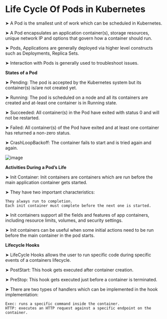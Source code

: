 # Life Cycle Of Pods in Kubernetes

➤ A Pod is the smallest unit of work which can be scheduled in Kubernetes.

➤ A Pod encapsulates an application container(s), storage resources, unique network IP and options that govern how a container should run.

➤ Pods, Applications are generally deployed via higher level constructs such as Deployments, Replica Sets.

➤ Interaction with Pods is generally used to troubleshoot issues.

**States of a Pod**

➤ Pending: The pod is accepted by the Kubernetes system but its container(s) is/are not created yet.

➤ Running: The pod is scheduled on a node and all its containers are created and at-least one container is in Running state.

➤ Succeeded: All container(s) in the Pod have exited with status 0 and will not be restarted.

➤ Failed: All container(s) of the Pod have exited and at least one container has returned a non-zero status.

➤ CrashLoopBackoff: The container fails to start and is tried again and again.

![image](https://github.com/user-attachments/assets/55e7af85-92a2-46c3-85ea-15c88fd12269)

**Activities During a Pod’s Life**

➤ Init Container: Init containers are containers which are run before the main application container gets started.

➤ They have two important characteristics:

```
They always run to completion.
Each init container must complete before the next one is started.
```

➤ Init containers support all the fields and features of app containers, including resource limits, volumes, and security settings.

➤ Init containers can be useful when some initial actions need to be run before the main container in the pod starts.

**Lifecycle Hooks**

➤ LifeCycle Hooks allows the user to run specific code during specific events of a containers lifecycle.

➤ PostStart: This hook gets executed after container creation.

➤ PreStop: This hook gets executed just before a container is terminated.

➤ There are two types of handlers which can be implemented in the hook implementation:

```
Exec: runs a specific command inside the container.
HTTP: executes an HTTP request against a specific endpoint on the container.
```
